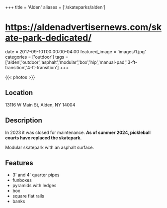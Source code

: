 +++
title = 'Alden'
aliases = ['/skateparks/alden']
# https://aldenadvertisernews.com/skate-park-dedicated/
date = 2017-09-10T00:00:00-04:00
featured_image = 'images/1.jpg'
categories = ['outdoor']
tags = ['alden','outdoor','asphalt','modular','box','hip','manual-pad','3-ft-transition','4-ft-transition']
+++

{{< photos >}}

## Location

13116 W Main St, Alden, NY 14004

## Description

In 2023 it was closed for maintenance. **As of summer 2024, pickleball courts have replaced the skatepark.**

Modular skatepark with an asphalt surface.

## Features

- 3' and 4' quarter pipes
- funboxes
- pyramids with ledges
- box
- square flat rails
- banks
